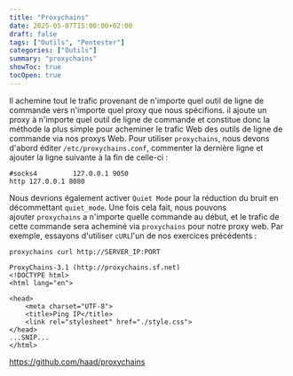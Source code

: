 ```yaml
---
title: "Proxychains"
date: 2025-05-07T15:00:00+02:00
draft: false
tags: ["Outils", "Pentester"]
categories: ["Outils"]
summary: "proxychains"
showToc: true
tocOpen: true
---
```

Il achemine tout le trafic provenant de n'importe quel outil de ligne de commande vers n'importe quel proxy que nous spécifions.
il ajoute un proxy à n'importe quel outil de ligne de commande et constitue donc la méthode la plus simple  pour acheminer le trafic Web des outils de ligne de commande via nos proxys Web.
Pour utiliser `proxychains`, nous devons d'abord éditer `/etc/proxychains.conf`, commenter la dernière ligne et ajouter la ligne suivante à la fin de celle-ci :

```shell-session
#socks4         127.0.0.1 9050
http 127.0.0.1 8080
```

Nous devrions également activer `Quiet Mode` pour la réduction du bruit en décommettant `quiet_mode`. Une fois cela fait, nous pouvons ajouter `proxychains` a n'importe quelle commande au début, et le trafic de cette commande sera acheminé via `proxychains` pour notre proxy web. Par exemple, essayons d'utiliser `cURL`l'un de nos exercices précédents :


```
proxychains curl http://SERVER_IP:PORT

ProxyChains-3.1 (http://proxychains.sf.net)
<!DOCTYPE html>
<html lang="en">

<head>
    <meta charset="UTF-8">
    <title>Ping IP</title>
    <link rel="stylesheet" href="./style.css">
</head>
...SNIP...
</html>
```


https://github.com/haad/proxychains

